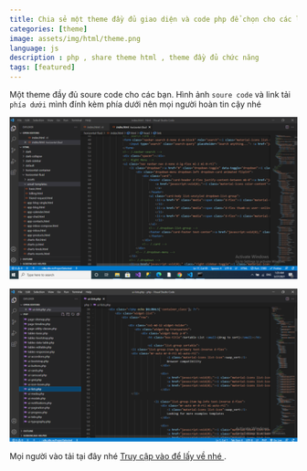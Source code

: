 ```yaml
---
title: Chia sẻ một theme đầy đủ giao diện và code php để chọn cho các lập trình viên nè
categories: [theme]
image: assets/img/html/theme.png
language: js
description : php , share theme html , theme đầy đủ chức năng
tags: [featured]
---
```


Một theme đầy đủ soure code cho các bạn. Hình ảnh `soure code` và link tải `phía dưới`  mình đính kèm phía dưới nên mọi người hoàn tin cậy nhé

![js, theme,php](\assets\img\html\code-theme.png)

![js, php](\assets\img\html\code-theme-php.png)

Mọi người vào tải tại đây nhé [Truy cập vào để lấy về nhé ](https://drive.google.com/drive/folders/1JBfHsZRF0vbz-0B7ZqHEW-pYpdXWd-Rv?usp=sharing).
